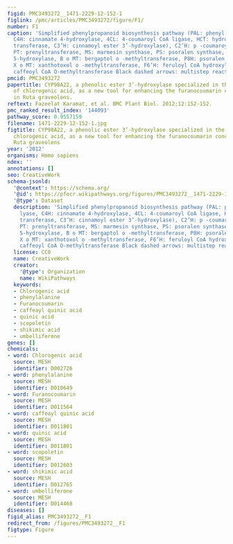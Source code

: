 ```yaml
---
figid: PMC3493272__1471-2229-12-152-1
figlink: /pmc/articles/PMC3493272/figure/F1/
number: F1
caption: 'Simplified phenylpropanoid biosynthesis pathway (PAL: phenyl ammonia lyase,
  C4H: cinnamate 4-hydroxylase, 4CL: 4-coumaroyl CoA ligase, HCT: hydroxycinnamoyl
  transferase, C3’H: cinnamoyl ester 3’-hydroxylase), C2’H: p -coumaroyl CoA 2’-hydroxylase,
  PT: prenyltransferase, MS: marmesin synthase, PS: psoralen synthase, P5H: psoralen
  5-hydroxylase, B o MT: bergaptol o -methyltransferase, P8H: psoralen 8-hydroxylase,
  X o MT: xanthotoxol o -methyltransferase, F6’H: feruloyl CoA hydroxylase, CCoAOMT:
  caffeoyl CoA O-methyltransferase Black dashed arrows: multistep reaction.'
pmcid: PMC3493272
papertitle: CYP98A22, a phenolic ester 3’-hydroxylase specialized in the synthesis
  of chlorogenic acid, as a new tool for enhancing the furanocoumarin concentration
  in Ruta graveolens.
reftext: Fazeelat Karamat, et al. BMC Plant Biol. 2012;12:152-152.
pmc_ranked_result_index: '144093'
pathway_score: 0.9557159
filename: 1471-2229-12-152-1.jpg
figtitle: CYP98A22, a phenolic ester 3’-hydroxylase specialized in the synthesis of
  chlorogenic acid, as a new tool for enhancing the furanocoumarin concentration in
  Ruta graveolens
year: '2012'
organisms: Homo sapiens
ndex: ''
annotations: []
seo: CreativeWork
schema-jsonld:
  '@context': https://schema.org/
  '@id': https://pfocr.wikipathways.org/figures/PMC3493272__1471-2229-12-152-1.html
  '@type': Dataset
  description: 'Simplified phenylpropanoid biosynthesis pathway (PAL: phenyl ammonia
    lyase, C4H: cinnamate 4-hydroxylase, 4CL: 4-coumaroyl CoA ligase, HCT: hydroxycinnamoyl
    transferase, C3’H: cinnamoyl ester 3’-hydroxylase), C2’H: p -coumaroyl CoA 2’-hydroxylase,
    PT: prenyltransferase, MS: marmesin synthase, PS: psoralen synthase, P5H: psoralen
    5-hydroxylase, B o MT: bergaptol o -methyltransferase, P8H: psoralen 8-hydroxylase,
    X o MT: xanthotoxol o -methyltransferase, F6’H: feruloyl CoA hydroxylase, CCoAOMT:
    caffeoyl CoA O-methyltransferase Black dashed arrows: multistep reaction.'
  license: CC0
  name: CreativeWork
  creator:
    '@type': Organization
    name: WikiPathways
  keywords:
  - Chlorogenic acid
  - phenylalanine
  - Furanocoumarin
  - caffeayl quinic acid
  - quinic acid
  - scopoletin
  - shikimic acid
  - umbelliferone
genes: []
chemicals:
- word: Chlorogenic acid
  source: MESH
  identifier: D002726
- word: phenylalanine
  source: MESH
  identifier: D010649
- word: Furanocoumarin
  source: MESH
  identifier: D011564
- word: caffeayl quinic acid
  source: MESH
  identifier: D011801
- word: quinic acid
  source: MESH
  identifier: D011801
- word: scopoletin
  source: MESH
  identifier: D012603
- word: shikimic acid
  source: MESH
  identifier: D012765
- word: umbelliferone
  source: MESH
  identifier: D014468
diseases: []
figid_alias: PMC3493272__F1
redirect_from: /figures/PMC3493272__F1
figtype: Figure
---
```

